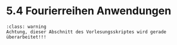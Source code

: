 # 5.4 Fourierreihen Anwendungen

```{admonition} Warnung
:class: warning
Achtung, dieser Abschnitt des Vorlesungsskriptes wird gerade überarbeitet!!!
```